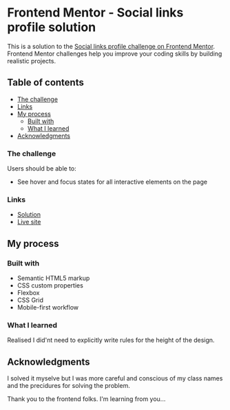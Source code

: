 # Frontend Mentor - Social links profile solution

This is a solution to the [Social links profile challenge on Frontend Mentor](https://www.frontendmentor.io/challenges/social-links-profile-UG32l9m6dQ). Frontend Mentor challenges help you improve your coding skills by building realistic projects. 

## Table of contents

  - [The challenge](#the-challenge)
  - [Links](#links)
- [My process](#my-process)
  - [Built with](#built-with)
  - [What I learned](#what-i-learned)
- [Acknowledgments](#acknowledgments)

### The challenge

Users should be able to:

- See hover and focus states for all interactive elements on the page

### Links

- [Solution](https://github.com/Christian-Emmanuel5/Frontendm-challenges/tree/2ae79ea0fab762556ecdb4ecc8105041bf3ea2f9/social-links-profile-main)
- [Live site](https://frontendm-challenges3.vercel.app/)

## My process

### Built with

- Semantic HTML5 markup
- CSS custom properties
- Flexbox
- CSS Grid
- Mobile-first workflow

### What I learned

Realised I did'nt need to explicitly write rules for the height of the design.

## Acknowledgments

I solved it myselve but I was more careful and conscious of my class names and the precidures for solving the problem.

Thank you to the frontend folks. I'm learning from you...